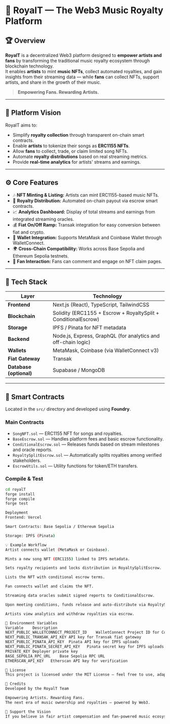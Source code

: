 # 🎵 RoyalT — The Web3 Music Royalty Platform

## 🏆 Overview

**RoyalT** is a decentralized Web3 platform designed to **empower artists and fans** by transforming the traditional music royalty ecosystem through blockchain technology.  
It enables **artists** to mint **music NFTs**, collect automated royalties, and gain insights from their streaming data — while **fans** can collect NFTs, support artists, and share in the growth of their music.

> **Empowering Fans. Rewarding Artists.**

---

## 🎯 Platform Vision

RoyalT aims to:
- Simplify **royalty collection** through transparent on-chain smart contracts.  
- Enable **artists** to tokenize their songs as **ERC1155 NFTs**.  
- Allow **fans** to collect, trade, or claim limited song NFTs.  
- Automate **royalty distributions** based on real streaming metrics.  
- Provide **real-time analytics** for artists' streams and earnings.  

---

## ⚙️ Core Features

- 🎶 **NFT Minting & Listing:** Artists can mint ERC1155-based music NFTs.  
- 💸 **Royalty Distribution:** Automated on-chain payout via escrow smart contracts.  
- 📈 **Analytics Dashboard:** Display of total streams and earnings from integrated streaming oracles.  
- 💰 **Fiat On/Off Ramp:** Transak integration for easy conversion between fiat and crypto.  
- 🔐 **Wallet Integration:** Supports MetaMask and Coinbase Wallet through WalletConnect.  
- 🌍 **Cross-Chain Compatibility:** Works across Base Sepolia and Ethereum Sepolia testnets.  
- 🤝 **Fan Interaction:** Fans can comment and engage on NFT claim pages.  

---

## 🧱 Tech Stack

| Layer | Technology |
|-------|-------------|
| **Frontend** | Next.js (React), TypeScript, TailwindCSS |
| **Blockchain** | Solidity (ERC1155 + Escrow + RoyaltySplit + ConditionalEscrow) |
| **Storage** | IPFS / Pinata for NFT metadata |
| **Backend** | Node.js, Express, GraphQL (for analytics and off-chain logic) |
| **Wallets** | MetaMask, Coinbase (via WalletConnect v3) |
| **Fiat Gateway** | Transak |
| **Database (optional)** | Supabase / MongoDB |

---

## 🧠 Smart Contracts

Located in the `src/` directory and developed using **Foundry**.

### Main Contracts
- `SongNFT.sol` — ERC1155 NFT for songs and royalties.  
- `BaseEscrow.sol` — Handles platform fees and basic escrow functionality.  
- `ConditionalEscrow.sol` — Releases funds based on stream milestones and oracle reports.  
- `RoyaltySplitEscrow.sol` — Automatically splits royalties among verified stakeholders.  
- `EscrowUtils.sol` — Utility functions for token/ETH transfers.  

### Compile & Test

```bash
cd royalT
forge install
forge compile
forge test

Deployment
Frontend: Vercel

Smart Contracts: Base Sepolia / Ethereum Sepolia

Storage: IPFS (Pinata)

💡 Example Workflow
Artist connects wallet (MetaMask or Coinbase).

Mints a new song NFT (ERC1155) linked to IPFS metadata.

Sets royalty recipients and locks distribution in RoyaltySplitEscrow.

Lists the NFT with conditional escrow terms.

Fan connects wallet and claims the NFT.

Streaming data oracles submit signed reports to ConditionalEscrow.

Upon meeting conditions, funds release and auto-distribute via RoyaltySplitEscrow.

Artists view analytics and withdraw royalties via escrow.

🧩 Environment Variables
Variable	Description
NEXT_PUBLIC_WALLETCONNECT_PROJECT_ID	WalletConnect Project ID for Coinbase/MetaMask
NEXT_PUBLIC_TRANSAK_API_KEY	API key for Transak fiat gateway
NEXT_PUBLIC_PINATA_API_KEY	Pinata API key for IPFS uploads
NEXT_PUBLIC_PINATA_SECRET_API_KEY	Pinata secret key for IPFS uploads
PRIVATE_KEY	Deployer private key
BASE_SEPOLIA_RPC_URL	Base Sepolia RPC URL
ETHERSCAN_API_KEY	Etherscan API key for verification

📜 License
This project is licensed under the MIT License — feel free to use, adapt, and improve it.

💎 Credits
Developed by the RoyalT Team

Empowering Artists. Rewarding Fans.
The next era of music ownership and royalties — powered by Web3.

🖤 Support the Vision
If you believe in fair artist compensation and fan-powered music ecosystems, give this repo a ⭐ on GitHub!
